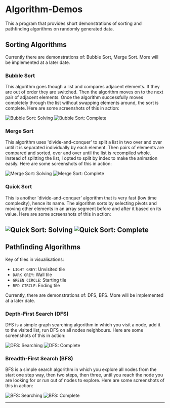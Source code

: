 # Algorithm-Demos
This a program that provides short demonstrations of sorting and pathfinding algorithms on randomly generated data. 
## Sorting Algorithms
Currently there are demonstrations of: Bubble Sort, Merge Sort. 
More will be implemented at a later date.
### Bubble Sort
This algorithm goes though a list and compares adjacent elements. If they are out of order they are switched. Then the algorithm moves on to the next pair of adjacent elements. Once the algorithm successfully moves completely through the list without swapping elements around, the sort is complete. Here are some screenshots of this in action:

![Bubble Sort: Solving](images/bubble-sort-sorting.PNG)
![Bubble Sort: Complete](images/bubble-sort-complete.PNG)

### Merge Sort
This algorithm uses 'divide-and-conquer' to split a list in two over and over until it is separated individually by each element. Then pairs of elements are compared and sorted, over and over until the list is recompiled whole. Instead of splitting the list, I opted to split by index to make the animation easily. 
Here are some screenshots of this in action:

![Merge Sort: Solving](images/merge-sort-sorting.PNG)
![Merge Sort: Complete](images/merge-sort-complete.PNG)

### Quick Sort
This is another 'divide-and-conquer' algorithm that is very fast (low time complexity), hence its name. The algorithm sorts by selecting pivots and moving other elements in an array segment before and after it based on its value. 
Here are some screenshots of this in action:

![Quick Sort: Solving](images/quick-sort-sorting.PNG)
![Quick Sort: Complete](images/quick-sort-complete.PNG)
---
## Pathfinding Algorithms
Key of tiles in visualisations:
- `LIGHT GREY`: Unvisited tile
- `DARK GREY`: Wall tile
- `GREEN CIRCLE`: Starting tile
- `RED CIRCLE`: Ending tile

Currently, there are demonstrations of: DFS, BFS. 
More will be implemented at a later date. 
### Depth-First Search (DFS)
DFS is a simple graph searching algorithm in which you visit a node, add it to the visited list, run DFS on all nodes neighbours.
Here are some screenshots of this in action:

![DFS: Searching](images/dfs-searching.PNG)
![DFS: Complete](images/dfs-complete.PNG)

### Breadth-First Search (BFS)
BFS is a simple search algorithm in which you explore all nodes from the start one step way, then two steps, then three, until you reach the node you are looking for or run out of nodes to explore.
Here are some screenshots of this in action:

![BFS: Searching](images/bfs-searching.PNG)
![BFS: Complete](images/bfs-complete.PNG)

---